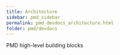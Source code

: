 ```yaml
---
title: Architecture
sidebar: pmd_sidebar
permalink: pmd_devdocs_architecture.html
folder: pmd/devdocs
---
```


PMD high-level building blocks
